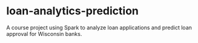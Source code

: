 # loan-analytics-prediction
A course project using Spark to analyze loan applications and predict loan approval for Wisconsin banks.
